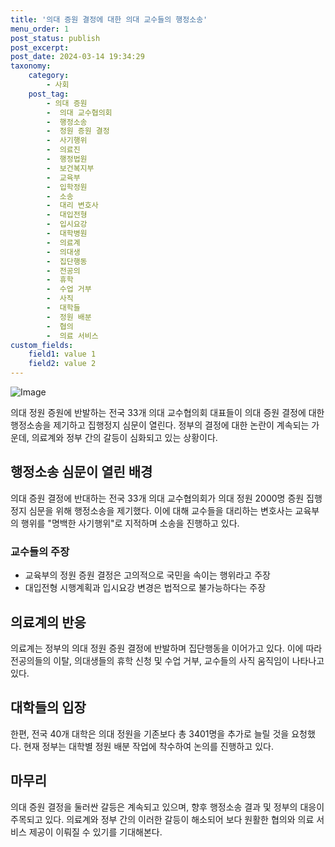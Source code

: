 ```yaml
---
title: '의대 증원 결정에 대한 의대 교수들의 행정소송'
menu_order: 1
post_status: publish
post_excerpt: 
post_date: 2024-03-14 19:34:29
taxonomy:
    category:
        - 사회
    post_tag:
        - 의대 증원
        -  의대 교수협의회
        -  행정소송
        -  정원 증원 결정
        -  사기행위
        -  의료진
        -  행정법원
        -  보건복지부
        -  교육부
        -  입학정원
        -  소송
        -  대리 변호사
        -  대입전형
        -  입시요강
        -  대학병원
        -  의료계
        -  의대생
        -  집단행동
        -  전공의
        -  휴학
        -  수업 거부
        -  사직
        -  대학들
        -  정원 배분
        -  협의
        -  의료 서비스
custom_fields:
    field1: value 1
    field2: value 2
---
```


![Image](https://imgnews.pstatic.net/image/421/2024/03/14/0007409718_001_20240314082706046.jpg?type=w647)

의대 정원 증원에 반발하는 전국 33개 의대 교수협의회 대표들이 의대 증원 결정에 대한 행정소송을 제기하고 집행정지 심문이 열린다. 정부의 결정에 대한 논란이 계속되는 가운데, 의료계와 정부 간의 갈등이 심화되고 있는 상황이다.
## 행정소송 심문이 열린 배경
의대 증원 결정에 반대하는 전국 33개 의대 교수협의회가 의대 정원 2000명 증원 집행정지 심문을 위해 행정소송을 제기했다. 이에 대해 교수들을 대리하는 변호사는 교육부의 행위를 "명백한 사기행위"로 지적하며 소송을 진행하고 있다.
### 교수들의 주장
- 교육부의 정원 증원 결정은 고의적으로 국민을 속이는 행위라고 주장
- 대입전형 시행계획과 입시요강 변경은 법적으로 불가능하다는 주장
## 의료계의 반응
의료계는 정부의 의대 정원 증원 결정에 반발하며 집단행동을 이어가고 있다. 이에 따라 전공의들의 이탈, 의대생들의 휴학 신청 및 수업 거부, 교수들의 사직 움직임이 나타나고 있다.
## 대학들의 입장
한편, 전국 40개 대학은 의대 정원을 기존보다 총 3401명을 추가로 늘릴 것을 요청했다. 현재 정부는 대학별 정원 배분 작업에 착수하여 논의를 진행하고 있다.
## 마무리
의대 증원 결정을 둘러싼 갈등은 계속되고 있으며, 향후 행정소송 결과 및 정부의 대응이 주목되고 있다. 의료계와 정부 간의 이러한 갈등이 해소되어 보다 원활한 협의와 의료 서비스 제공이 이뤄질 수 있기를 기대해본다.
